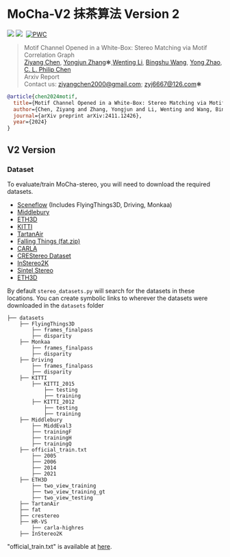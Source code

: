 # MoCha-V2 抹茶算法 Version 2

<a href="https://zyangchen.github.io/project_page/mocha_project/index.html"><img src="https://img.shields.io/badge/Project-Page-blue.svg"></a>
<a href="https://arxiv.org/abs/2411.12426" target='_blank'><img src="https://img.shields.io/badge/Paper-PDF-f5cac3?logo=adobeacrobatreader&logoColor=red"/></a>&nbsp;
[![PWC](https://img.shields.io/endpoint.svg?url=https://paperswithcode.com/badge/mocha-stereo-motif-channel-attention-network/stereo-disparity-estimation-on-middlebury)](https://paperswithcode.com/sota/stereo-disparity-estimation-on-middlebury?p=mocha-stereo-motif-channel-attention-network)

> Motif Channel Opened in a White-Box: Stereo Matching via Motif Correlation Graph <br>
> [Ziyang Chen](https://scholar.google.com/citations?user=t64KgqAAAAAJ&hl=en&oi=sra), [Yongjun Zhang](http://cs.gzu.edu.cn/2021/1210/c17588a163831/page.htm)✱,[Wenting Li](https://www.gzcc.edu.cn/jsjyxxgcxy/contents/3205/3569.html), [Bingshu Wang](https://teacher.nwpu.edu.cn/wangbingshu.html), [Yong Zhao](https://www.ece.pku.edu.cn/info/1045/2131.htm), [C. L. Philip Chen](https://www.ieeeiciea.org/2023/Prof.PhilipChen.html) <br>
> Arxiv Report <br>
> Contact us: ziyangchen2000@gmail.com; zyj6667@126.com✱

```bibtex
@article{chen2024motif,
  title={Motif Channel Opened in a White-Box: Stereo Matching via Motif Correlation Graph},
  author={Chen, Ziyang and Zhang, Yongjun and Li, Wenting and Wang, Bingshu and Zhao, Yong and Chen, CL},
  journal={arXiv preprint arXiv:2411.12426},
  year={2024}
}
```

## V2 Version

### Dataset

To evaluate/train MoCha-stereo, you will need to download the required datasets. 
* [Sceneflow](https://lmb.informatik.uni-freiburg.de/resources/datasets/SceneFlowDatasets.en.html#:~:text=on%20Academic%20Torrents-,FlyingThings3D,-Driving) (Includes FlyingThings3D, Driving, Monkaa)
* [Middlebury](https://vision.middlebury.edu/stereo/data/)
* [ETH3D](https://www.eth3d.net/datasets#low-res-two-view-test-data)
* [KITTI](http://www.cvlibs.net/datasets/kitti/eval_scene_flow.php?benchmark=stereo)
* [TartanAir](https://github.com/castacks/tartanair_tools)
* [Falling Things (fat.zip)](https://research.nvidia.com/publication/2018-06_Falling-Things)
* [CARLA](https://drive.google.com/file/d/1SgEIrH_IQTKJOToUwR1rx4-237sThUqX/view)
* [CREStereo Dataset](https://github.com/megvii-research/CREStereo/blob/master/dataset_download.sh)
* [InStereo2K](https://github.com/YuhuaXu/StereoDataset)
* [Sintel Stereo](http://sintel.is.tue.mpg.de/stereo)
* [ETH3D](https://www.eth3d.net/datasets#low-res-two-view-training-data)


By default `stereo_datasets.py` will search for the datasets in these locations. You can create symbolic links to wherever the datasets were downloaded in the `datasets` folder

```Shell
├── datasets
    ├── FlyingThings3D
        ├── frames_finalpass
        ├── disparity
    ├── Monkaa
        ├── frames_finalpass
        ├── disparity
    ├── Driving
        ├── frames_finalpass
        ├── disparity
    ├── KITTI
        ├── KITTI_2015
            ├── testing
            ├── training
        ├── KITTI_2012
            ├── testing
            ├── training
    ├── Middlebury
        ├── MiddEval3
		├── trainingF
		├── trainingH
		├── trainingQ
	├── official_train.txt
        ├── 2005
        ├── 2006
        ├── 2014
        ├── 2021
    ├── ETH3D
        ├── two_view_training
        ├── two_view_training_gt
        ├── two_view_testing
    ├── TartanAir
    ├── fat
    ├── crestereo
    ├── HR-VS
        ├── carla-highres
    ├── InStereo2K

```

"official_train.txt" is available at [here](https://github.com/ZYangChen/MoCha-Stereo/issues/16).

